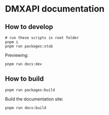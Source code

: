 # DMXAPI documentation

## How to develop

```shell
# run these scripts in root folder
pnpm i
pnpm run packages:stub
```

Previewing:

```shell
pnpm run docs:dev
```

## How to build

```shell
pnpm run packages:build
```

Build the documentation site:

```shell
pnpm run docs:build
```
